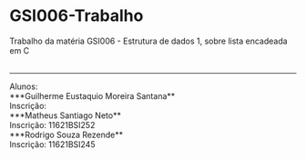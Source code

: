 # GSI006-Trabalho
Trabalho da matéria GSI006 - Estrutura de dados 1, sobre lista encadeada em C
<br><br>
<hr>
Alunos:<br>
  ***Guilherme Eustaquio Moreira Santana**
  <br>
    Inscrição: 
  <br>
  ***Matheus Santiago Neto**
  <br>
    Inscrição: 11621BSI252
  <br>
  ***Rodrigo Souza Rezende**
  <br>
    Inscrição: 11621BSI245
  <br>
